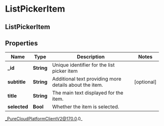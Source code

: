 # ListPickerItem

## ListPickerItem

## Properties

|Name | Type | Description | Notes|
|------------ | ------------- | ------------- | -------------|
| **_id** | **String** | Unique identifier for the list picker item | |
| **subtitle** | **String** | Additional text providing more details about the item. | [optional] |
| **title** | **String** | The main text displayed for the item. | |
| **selected** | **Bool** | Whether the item is selected. | |



_PureCloudPlatformClientV2@170.0.0_
